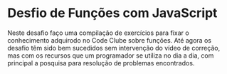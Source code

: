 <h1>Desfio de Funções com JavaScript</h1>

<p>Neste desafio faço uma compilação de exercícios para fixar o conhecimento adquirodo no Code Clube sobre funções. Até agora os desafio têm sido bem sucedidos sem intervenção do vídeo de correção, mas com os recursos que um programador se utiliza no dia a dia, com principal a posquisa para resolução de problemas encontrados.</p>